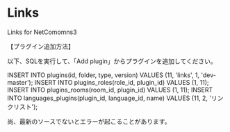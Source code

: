 Links
==============

Links for NetComomns3


【プラグイン追加方法】

以下、SQLを実行して、「Add plugin」からプラグインを追加してください。

INSERT INTO plugins(id, folder, type, version) VALUES (11, 'links', 1, 'dev-master');
INSERT INTO plugins_roles(role_id, plugin_id) VALUES (1, 11);
INSERT INTO plugins_rooms(room_id, plugin_id) VALUES (1, 11);
INSERT INTO languages_plugins(plugin_id, language_id, name) VALUES (11, 2, 'リンクリスト');

尚、最新のソースでないとエラーが起こることがあります。
